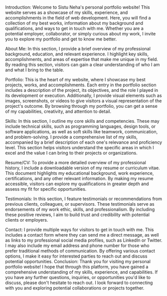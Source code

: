 Introduction:
Welcome to Sistu  Neha's personal portfolio website! This website serves as a showcase of my skills, experience, and accomplishments in the field of web development. Here, you will find a collection of my best works, information about my background and qualifications, and ways to get in touch with me. Whether you are a potential employer, collaborator, or simply curious about my work, I invite you to explore my portfolio and get to know me better.

About Me:
In this section, I provide a brief overview of my professional background, education, and relevant experience. I highlight key skills, accomplishments, and areas of expertise that make me unique in my field. By reading this section, visitors can gain a clear understanding of who I am and what I bring to the table.

Portfolio:
This is the heart of my website, where I showcase my best projects, works, and accomplishments. Each entry in the portfolio section includes a description of the project, its objectives, and the role I played in its development or execution. Additionally, I provide visual elements such as images, screenshots, or videos to give visitors a visual representation of the project's outcome. By browsing through my portfolio, you can get a sense of my capabilities, creativity, and attention to detail.

Skills:
In this section, I outline my core skills and competencies. These may include technical skills, such as programming languages, design tools, or software applications, as well as soft skills like teamwork, communication, and problem-solving. I provide a comprehensive list of my skills, accompanied by a brief description of each one's relevance and proficiency level. This section helps visitors understand the specific areas in which I excel and the value I can bring to their projects or organizations.

Resume/CV:
To provide a more detailed overview of my professional history, I include a downloadable version of my resume or curriculum vitae. This document highlights my educational background, work experience, certifications, and any other relevant information. By making my resume accessible, visitors can explore my qualifications in greater depth and assess my fit for specific opportunities.

Testimonials:
In this section, I feature testimonials or recommendations from previous clients, colleagues, or supervisors. These testimonials serve as endorsements of my work ethic, skills, and professionalism. By including these positive reviews, I aim to build trust and credibility with potential clients or employers.

Contact:
I provide multiple ways for visitors to get in touch with me. This includes a contact form where they can send me a direct message, as well as links to my professional social media profiles, such as LinkedIn or Twitter. I may also include my email address and phone number for those who prefer traditional methods of communication. By offering various contact options, I make it easy for interested parties to reach out and discuss potential opportunities.
Conclusion:
Thank you for visiting my personal portfolio website! I hope that through this platform, you have gained a comprehensive understanding of my skills, experience, and capabilities. If you have any further questions, inquiries, or opportunities you'd like to discuss, please don't hesitate to reach out. I look forward to connecting with you and exploring potential collaborations or projects together.




